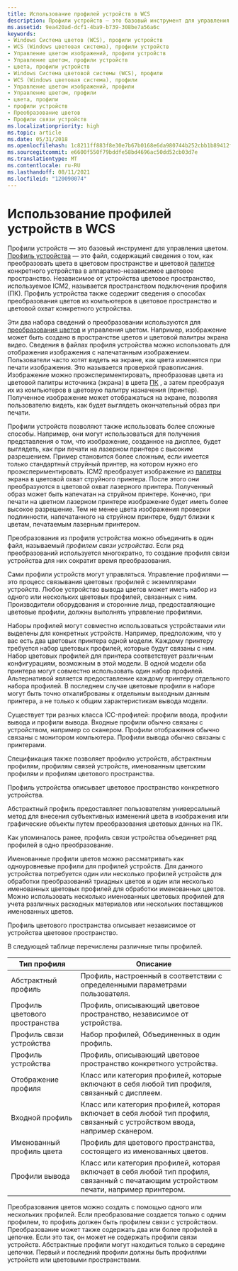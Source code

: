 ```yaml
---
title: Использование профилей устройств в WCS
description: Профили устройств — это базовый инструмент для управления цветом.
ms.assetid: 9ea420ad-dcf1-4ba9-b739-308be7a56a6c
keywords:
- Windows Система цветов (WCS), профили устройств
- WCS (Windows цветовая система), профили устройств
- Управление цветом изображений, профили устройств
- Управление цветом, профили устройств
- цвета, профили устройств
- Windows Система цветовой системы (WCS), профили
- WCS (Windows цветовая система), профили
- Управление цветом изображений, профили
- Управление цветом, профили
- цвета, профили
- профили устройств
- Преобразование цветов
- Профили связи устройств
ms.localizationpriority: high
ms.topic: article
ms.date: 05/31/2018
ms.openlocfilehash: 1c8211ff883f8e30e7b67b0168e6da980744b252cbb1b89412fc834ac6370cca
ms.sourcegitcommit: e6600f550f79bddfe58bd4696ac50dd52cb03d7e
ms.translationtype: MT
ms.contentlocale: ru-RU
ms.lasthandoff: 08/11/2021
ms.locfileid: "120090074"
---
```

# <a name="using-device-profiles-with-wcs"></a>Использование профилей устройств в WCS

Профили устройств — это базовый инструмент для управления цветом. [Профиль устройства](d.md) — это файл, содержащий сведения о том, как преобразовать цвета в цветовом пространстве и цветовой [палитре](./g.md) конкретного устройства в аппаратно-независимое цветовое пространство. Независимое от устройства цветовое пространство, используемое ICM2, называется пространством подключения профиля (ПК). Профиль устройства также содержит сведения о способах преобразования цветов из компьютеров в цветовое пространство и цветовой охват конкретного устройства.

Эти два набора сведений о преобразовании используются для [преобразования цветов](c.md) и управления цветом. Например, изображение может быть создано в пространстве цветов и цветовой палитры экрана видео. Сведения в файлах профиля устройства можно использовать для отображения изображения с напечатанным изображением. Пользователи часто хотят видеть на экране, как цвета изменятся при печати изображения. Это называется проверкой правописания. Изображение можно проэкспериментировать, преобразовав цвета из цветовой палитры источника (экрана) в цвета [ПК](p.md) , а затем преобразуя их из компьютеров в цветовую палитру назначения (принтер). Полученное изображение может отображаться на экране, позволяя пользователю видеть, как будет выглядеть окончательный образ при печати.

Профили устройств позволяют также использовать более сложные способы. Например, они могут использоваться для получения представления о том, что изображение, созданное на дисплее, будет выглядеть, как при печати на лазерном принтере с высоким разрешением. Пример становится более сложным, если имеется только стандартный струйный принтер, на котором нужно его проэкспериментировать. ICM2 преобразует изображение из [палитры](./g.md) экрана в цветовой охват струйного принтера. После этого они преобразуются в цветовой охват лазерного принтера. Полученный образ может быть напечатан на струйном принтере. Конечно, при печати на цветном лазерном принтере изображение будет иметь более высокое разрешение. Тем не менее цвета изображения проверки подлинности, напечатанного на струйном принтере, будут близки к цветам, печатаемым лазерным принтером.

Преобразования из профиля устройства можно объединить в один файл, называемый *профилем связи устройства*. Если ряд преобразований используется многократно, то создание профиля связи устройства для них сократит время преобразования.

Сами профили устройств могут управляться. Управление профилями — это процесс связывания цветовых профилей с экземплярами устройств. Любое устройство вывода цветов может иметь набор из одного или нескольких цветовых профилей, связанных с ним. Производители оборудования и сторонние лица, предоставляющие цветовые профили, должны выполнять управление профилями.

Наборы профилей могут совместно использоваться устройствами или выделены для конкретных устройств. Например, предположим, что у вас есть два цветовых принтера одной модели. Каждому принтеру требуется набор цветовых профилей, которые будут связаны с ним. Набор цветовых профилей для принтера соответствует различным конфигурациям, возможным в этой модели. В одной модели оба принтера могут совместно использовать один набор профилей. Альтернативой является предоставление каждому принтеру отдельного набора профилей. В последнем случае цветовые профили в наборе могут быть точно откалиброваны к отдельным выходным данным принтера, а не только к общим характеристикам вывода модели.

Существует три разных класса ICC-профилей: профили ввода, профили вывода и профили вывода. Входные профили обычно связаны с устройством, например со сканером. Профили отображения обычно связаны с монитором компьютера. Профили вывода обычно связаны с принтерами.

Спецификация также позволяет профилю устройств, абстрактным профилям, профилям связей устройств, именованным цветским профилям и профилям цветового пространства.

Профиль устройства описывает цветовое пространство конкретного устройства.

Абстрактный профиль предоставляет пользователям универсальный метод для внесения субъективных изменений цвета в изображения или графические объекты путем преобразования цветовых данных на ПК.

Как упоминалось ранее, профиль связи устройства объединяет ряд профилей в одно преобразование.

Именованные профили цветов можно рассматривать как одноуровневые профили для профилей устройств. Для данного устройства потребуется один или несколько профилей устройств для обработки преобразований триадных цветов и один или несколько именованных цветовых профилей для обработки именованных цветов. Можно использовать несколько именованных цветовых профилей для учета различных расходных материалов или нескольких поставщиков именованных цветов.

Профиль цветового пространства описывает независимое от устройства цветовое пространство.

В следующей таблице перечислены различные типы профилей.



| Тип профиля        | Описание                                                                                                                   |
|---------------------|-------------------------------------------------------------------------------------------------------------------------------|
| Абстрактный профиль    | Профиль, настроенный в соответствии с определенными параметрами пользователя.                                                     |
| Профиль цветового пространства | Профиль, описывающий цветовое пространство, независимое от устройства.                                                                    |
| Профиль связи устройства | Набор профилей, Объединенных в один профиль.                                                    |
| Профиль устройства      | Профиль, описывающий цветовое пространство конкретного устройства.                                                              |
| Отображение профиля     | Класс или категория профилей, которые включают в себя любой тип профиля, связанный с дисплеем.                                  |
| Входной профиль       | Класс или категория профилей, которая включает в себя любой тип профиля, связанный с устройством ввода, например сканером.          |
| Именованный профиль цвета | Профиль для цветового пространства, состоящего из именованных цветов.                                                                    |
| Профили вывода     | Класс или категория профилей, которая включает в себя любой тип профиля, связанный с печатающим устройством печати, например принтером. |



 

Преобразования цветов можно создать с помощью одного или нескольких профилей. Если преобразование создается только с одним профилем, то профиль должен быть профилем связи с устройством. Преобразование может также содержать два или более профилей в цепочке. Если это так, он может не содержать профили связи устройств. Абстрактные профили могут находиться только в середине цепочки. Первый и последний профили должны быть профилями устройств или цветовыми пространствами.

 

 